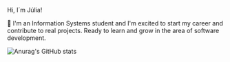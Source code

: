 Hi, I´m Júlia!

📖 I'm an Information Systems student and I'm excited to start my career and contribute to real projects. Ready to learn and grow in the area of ​​software development.

![Anurag's GitHub stats](https://github-readme-stats.vercel.app/api?username=anuraghazra&show_icons=true&theme=tokyonight)
